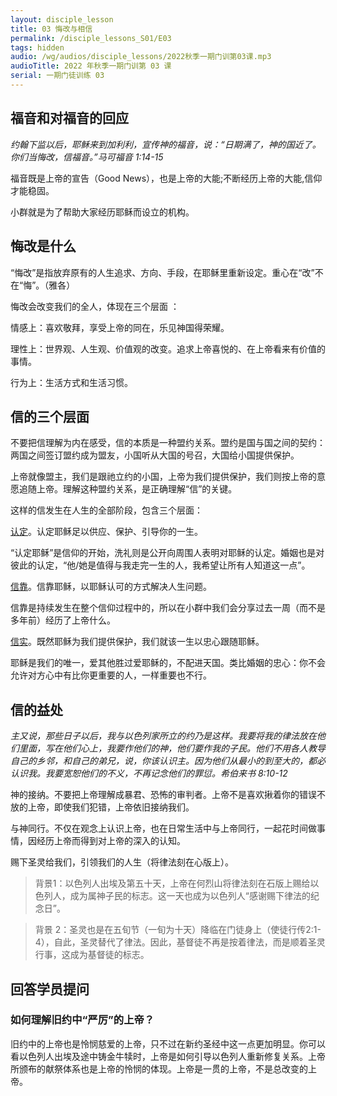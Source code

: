```yaml
---
layout: disciple_lesson
title: 03 悔改与相信
permalink: /disciple_lessons_S01/E03
tags: hidden
audio: /wg/audios/disciple_lessons/2022秋季一期门训第03课.mp3
audioTitle: 2022 年秋季一期门训第 03 课
serial: 一期门徒训练 03
---
```


## 福⾳和对福⾳的回应

 *约翰下监以后，耶稣来到加利利，宣传神的福音，说：“日期满了，神的国近了。你们当悔改，信福音。”马可福⾳ 1:14-15*

福⾳既是上帝的宣告（Good News），也是上帝的⼤能;不断经历上帝的大能,信仰才能稳固。

小群就是为了帮助大家经历耶稣而设立的机构。

## 悔改是什么

“悔改”是指放弃原有的人生追求、方向、手段，在耶稣里重新设定。重心在“改”不在“悔”。（雅各）

悔改会改变我们的全人，体现在三个层⾯ ：

情感上：喜欢敬拜，享受上帝的同在，乐见神国得荣耀。

理性上：世界观、⼈⽣观、价值观的改变。追求上帝喜悦的、在上帝看来有价值的事情。

⾏为上：⽣活⽅式和⽣活习惯。

## 信的三个层⾯

不要把信理解为内在感受，信的本质是一种盟约关系。盟约是国与国之间的契约：两国之间签订盟约成为盟友，小国听从大国的号召，大国给小国提供保护。

上帝就像盟主，我们是跟祂立约的小国，上帝为我们提供保护，我们则按上帝的意愿追随上帝。理解这种盟约关系，是正确理解“信”的关键。

这样的信发生在人生的全部阶段，包含三个层面：

<u>认定</u>。认定耶稣足以供应、保护、引导你的一生。

“认定耶稣”是信仰的开始，洗礼则是公开向周围人表明对耶稣的认定。婚姻也是对彼此的认定，“他/她是值得与我走完一生的人，我希望让所有人知道这一点”。

<u>信靠</u>。信靠耶稣，以耶稣认可的⽅式解决⼈⽣问题。

信靠是持续发生在整个信仰过程中的，所以在小群中我们会分享过去一周（而不是多年前）经历了上帝什么。

<u>信实</u>。既然耶稣为我们提供保护，我们就该⼀⽣以忠⼼跟随耶稣。

耶稣是我们的唯一，爱其他胜过爱耶稣的，不配进天国。类比婚姻的忠心：你不会允许对方心中有比你更重要的人，一样重要也不行。

## 信的益处

*主又说，那些日子以后，我与以色列家所立的约乃是这样。我要将我的律法放在他们里面，写在他们心上，我要作他们的神，他们要作我的子民。他们不用各人教导自己的乡邻，和自己的弟兄，说，你该认识主。因为他们从最小的到至大的，都必认识我。我要宽恕他们的不义，不再记念他们的罪愆。希伯来书 8:10-12*

神的接纳。不要把上帝理解成暴君、恐怖的审判者。上帝不是喜欢揪着你的错误不放的上帝，即使我们犯错，上帝依旧接纳我们。

与神同行。不仅在观念上认识上帝，也在日常生活中与上帝同行，一起花时间做事情，因经历上帝⽽得到对上帝的深入的认知。

赐下圣灵给我们，引领我们的人生（将律法刻在⼼版上）。

>  背景1：以色列人出埃及第五十天，上帝在何烈山将律法刻在石版上赐给以色列人，成为属神子民的标志。这一天也成为以色列人“感谢赐下律法的纪念日”。

>  背景 2：圣灵也是在五旬节（一旬为十天）降临在门徒身上（使徒行传2:1-4），自此，圣灵替代了律法。因此，基督徒不再是按着律法，而是顺着圣灵行事，这成为基督徒的标志。	

## 回答学员提问

### 如何理解旧约中“严厉”的上帝？

旧约中的上帝也是怜悯慈爱的上帝，只不过在新约圣经中这一点更加明显。你可以看以色列人出埃及途中铸金牛犊时，上帝是如何引导以色列人重新修复关系。上帝所颁布的献祭体系也是上帝的怜悯的体现。上帝是一贯的上帝，不是总改变的上帝。
